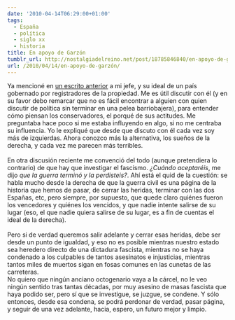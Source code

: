 ```yaml
---
date: '2010-04-14T06:29:00+01:00'
tags:
  - España
  - política
  - siglo xx
  - historia
title: En apoyo de Garzón
tumblr_url: http://nostalgiadelreino.net/post/18785846840/en-apoyo-de-garzón
url: /2010/04/14/en-apoyo-de-garzón/
---
```


<p>Ya mencioné en <a href="http://nostalgiadelreino.net/2009/11/de-politicos-profesionales/">un escrito anterior</a> a mi jefe, y su ideal de un país gobernado por registradores de la propiedad. Me es útil discutir con él (y en su favor debo remarcar que no es fácil encontrar a alguien con quien discutir de política sin terminar en una pelea barriobajera), para entender cómo piensan los conservadores, el porqué de sus actitudes. Me preguntaba hace poco si me estaba influyendo en algo, si no me centraba su influencia. Yo le expliqué que desde que discuto con él cada vez soy más de izquierdas. Ahora conozco más la alternativa, los sueños de la derecha, y cada vez me parecen más terribles.<br/><br/>En otra discusión reciente me convenció del todo (aunque pretendiera lo contrario) de que hay que investigar el fascismo. <em>¿Cuándo aceptaréis</em>, me dijo <em>que la guerra terminó y la perdisteis?</em>. Ahí está el quid de la cuestión: se habla mucho desde la derecha de que la guerra civil es una página de la historia que hemos de pasar, de cerrar las heridas, terminar con las dos Españas, etc, pero siempre, por supuesto, que quede claro quiénes fueron los vencedores y quiénes los vencidos, y que nadie intente salirse de su lugar (eso, el que nadie quiera salirse de su lugar, es a fin de cuentas el ideal de la derecha).<br/><br/>Pero si de verdad queremos salir adelante y cerrar esas heridas, debe ser desde un punto de igualdad, y eso no es posible mientras nuestro estado sea heredero directo de una dictadura fascista, mientras no se haya condenado a los culpables de tantos asesinatos e injusticias, mientras tantos miles de muertos sigan en fosas comunes en las cunetas de las carreteras.<br/>No quiero que ningún anciano octogenario vaya a la cárcel, no le veo ningún sentido tras tantas décadas, por muy asesino de masas fascista que haya podido ser, pero sí que se investigue, se juzgue, se condene. Y sólo entonces, desde esa condena, se podrá perdonar de verdad, pasar página, y seguir de una vez adelante, hacia, espero, un futuro mejor y limpio.</p><div class="blogger-post-footer"><img width="1" height="1" src="https://blogger.googleusercontent.com/tracker/1180118427259117074-8622048206628029282?l=nostalgiadelreino.blogspot.com" alt=""/></div>